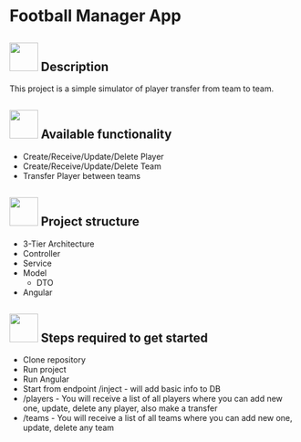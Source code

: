 # Football Manager App

## <img alt="" src="https://img.icons8.com/external-photo3ideastudio-lineal-color-photo3ideastudio/452/external-description-museum-photo3ideastudio-lineal-color-photo3ideastudio.png" width="50" style="margin-bottom:-18px"> Description
This project is a simple simulator of player transfer from team to team.

## <img alt="" src="https://img.icons8.com/external-flaticons-flat-flat-icons/452/external-functionality-no-code-flaticons-flat-flat-icons.png" width="50" style="margin-bottom:-15px"> Available functionality
- Create/Receive/Update/Delete Player
- Create/Receive/Update/Delete Team
- Transfer Player between teams

## <img alt="" src="https://img.icons8.com/office/452/parallel-tasks.png" width="50" style="margin-bottom:-15px"> Project structure
- 3-Tier Architecture
- Controller
- Service
- Model
  - DTO
- Angular 

<img alt="" src="https://image.shutterstock.com/image-vector/get-started-icon-internet-button-600w-265614941.jpg" width="50" style="margin-bottom:-17px"> Steps required to get started
- 
- Clone repository
- Run project
- Run Angular
- Start from endpoint /inject - will add basic info to DB
- /players - You will receive a list of all players where you can add new one, update, delete any player, also make a transfer
- /teams - You will receive a list of all teams where you can add new one, update, delete any team